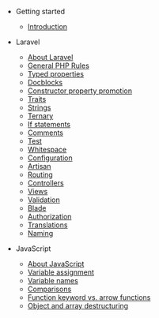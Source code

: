 - Getting started
  - [Introduction](pages/getting-started/introduction.md)
  
- Laravel
  - [About Laravel](pages/laravel/main.md?id=laravel)
  - [General PHP Rules](pages/laravel/main.md?id=general-php-rules)
  - [Typed properties](pages/laravel/main.md?id=typed-properties)
  - [Docblocks](pages/laravel/main.md?id=docblocks)
  - [Constructor property promotion](pages/laravel/main.md?id=constructor-property-promotion)
  - [Traits](pages/laravel/main.md?id=traits)
  - [Strings](pages/laravel/main.md?id=strings)
  - [Ternary](pages/laravel/main.md?id=ternary-operators)
  - [If statements](pages/laravel/main.md?id=if-statements) 
  - [Comments](pages/laravel/main.md?id=comments)
  - [Test](pages/laravel/main.md?id=test-classes)
  - [Whitespace](pages/laravel/main.md?id=whitespace)
  - [Configuration](pages/laravel/main.md?id=configuration)
  - [Artisan](pages/laravel/main.md?id=artisan-commands)
  - [Routing](pages/laravel/main.md?id=routing)
  - [Controllers](pages/laravel/main.md?id=controllers)
  - [Views](pages/laravel/main.md?id=views)
  - [Validation](pages/laravel/main.md?id=validation)
  - [Blade](pages/laravel/main.md?id=blade-templates)
  - [Authorization](pages/laravel/main.md?id=authorization)
  - [Translations](pages/laravel/main.md?id=translations)
  - [Naming](pages/laravel/main.md?id=naming-Classes)

- JavaScript
  - [About JavaScript](pages/javascript/main.md?id=javascript)
  - [Variable assignment](pages/javascript/main.md?id=variable-assignment)
  - [Variable names](pages/javascript/main.md?id=variable-names)
  - [Comparisons](pages/javascript/main.md?id=comparisons)
  - [Function keyword vs. arrow functions](pages/javascript/main.md?id=function-keyword-vs-arrow-functions)
  - [Object and array destructuring](pages/javascript/main.md?id=object-and-array-destructuring)